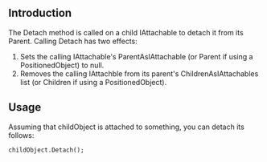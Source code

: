## Introduction

The Detach method is called on a child IAttachable to detach it from its Parent. Calling Detach has two effects:

1.  Sets the calling IAttachable's ParentAsIAttachable (or Parent if using a PositionedObject) to null.
2.  Removes the calling IAttachble from its parent's ChildrenAsIAttachables list (or Children if using a PositionedObject).

## Usage

Assuming that childObject is attached to something, you can detach its follows:

    childObject.Detach();
